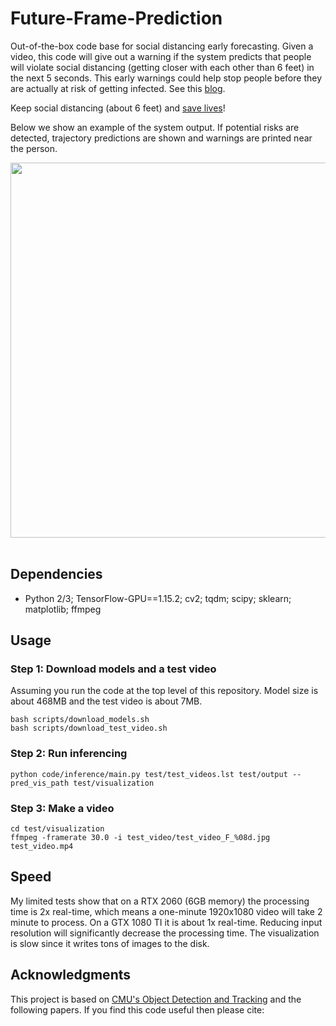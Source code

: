 # Future-Frame-Prediction
Out-of-the-box code base for social distancing early forecasting. Given a video, this code will give out a warning if the system predicts that people will violate social distancing (getting closer with each other than 6 feet) in the next 5 seconds. This early warnings could help stop people before they are actually at risk of getting infected. See this [blog](https://medium.com/@junweil/social-distancing-early-forecasting-system-60186baa67f5).

Keep social distancing (about 6 feet) and [save lives](https://www.cdc.gov/)!

Below we show an example of the system output. If potential risks are detected, trajectory predictions are shown and warnings are printed near the person.

<div align="center">
  <div style="">
      <img src="images/VIRAT_S_000008.short.crop.gif" width="600px" />
  </div>
  <br/>
</div>


## Dependencies
+ Python 2/3; TensorFlow-GPU==1.15.2; cv2; tqdm; scipy; sklearn; matplotlib; ffmpeg

## Usage
### Step 1: Download models and a test video
Assuming you run the code at the top level of this repository. Model size is about 468MB and the test video is about 7MB.
```
bash scripts/download_models.sh
bash scripts/download_test_video.sh
```
### Step 2: Run inferencing
```
python code/inference/main.py test/test_videos.lst test/output --pred_vis_path test/visualization
```

### Step 3: Make a video
```
cd test/visualization
ffmpeg -framerate 30.0 -i test_video/test_video_F_%08d.jpg test_video.mp4
```

## Speed
My limited tests show that on a RTX 2060 (6GB memory) the processing time is 2x real-time, which means a one-minute 1920x1080 video will take 2 minute to process.
On a GTX 1080 TI it is about 1x real-time.
Reducing input resolution will significantly decrease the processing time.
The visualization is slow since it writes tons of images to the disk.

## Acknowledgments
This project is based on [CMU's Object Detection and Tracking](https://github.com/JunweiLiang/Object_Detection_Tracking) and the following papers.
If you find this code useful then please cite:
```
